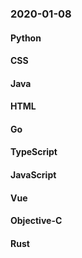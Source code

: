 ### 2020-01-08

#### Python

#### CSS

#### Java

#### HTML

#### Go

#### TypeScript

#### JavaScript

#### Vue

#### Objective-C

#### Rust
